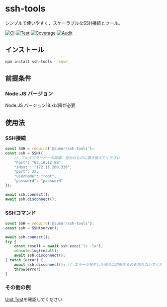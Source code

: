 # ssh-tools
シンプルで使いやすく、スケーラブルなSSH接続とツール。

[![CI](https://github.com/sumor-cloud/ssh-tools/actions/workflows/ci.yml/badge.svg)](https://github.com/sumor-cloud/ssh-tools/actions/workflows/ci.yml)
[![Test](https://github.com/sumor-cloud/ssh-tools/actions/workflows/ut.yml/badge.svg)](https://github.com/sumor-cloud/ssh-tools/actions/workflows/ut.yml)
[![Coverage](https://github.com/sumor-cloud/ssh-tools/actions/workflows/coverage.yml/badge.svg)](https://github.com/sumor-cloud/ssh-tools/actions/workflows/coverage.yml)
[![Audit](https://github.com/sumor-cloud/ssh-tools/actions/workflows/audit.yml/badge.svg)](https://github.com/sumor-cloud/ssh-tools/actions/workflows/audit.yml)

## インストール
```bash
npm install ssh-tools --save
```

## 前提条件

### Node.JS バージョン
Node.JS バージョン18.x以降が必要

## 使用法

### SSH接続
```javascript
const SSH = require('@sumor/ssh-tools');
const ssh = SSH({
    // フェイクサーバーの詳細、自分のものに置き換えてください
    "host": "62.16.12.88",
    "iHost": "172.11.200.330",
    "port": 22,
    "username": "root",
    "password": "password"
});

await ssh.connect();
await ssh.disconnect();
```

### SSHコマンド
```javascript
const SSH = require('@sumor/ssh-tools');
const ssh = SSH(server);

await ssh.connect();
try {
    const result = await ssh.exec('ls -la');
    console.log(result);
    await ssh.disconnect();
} catch (error) {
    await ssh.disconnect(); // エラーが発生した場合は切断するのを忘れないでください
    throw(error);
}
```

### その他の例
[Unit Test](https://github.com/sumor-cloud/ssh-tools/tree/main/test)を確認してください
